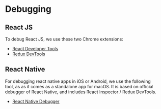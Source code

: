 # Debugging

## React JS

To debug React JS, we use these two Chrome extensions:

- [React Developer Tools](https://chrome.google.com/webstore/detail/react-developer-tools/fmkadmapgofadopljbjfkapdkoienihi)
- [Redux DevTools](https://chrome.google.com/webstore/detail/redux-devtools/lmhkpmbekcpmknklioeibfkpmmfibljd)

## React Native

For debugging react native apps in iOS or Android, we use the following tool, as as it comes as a standalone app for macOS. It is based on official debugger of React Native, and includes React Inspector / Redux DevTools.

- [React Native Debugger](https://github.com/jhen0409/react-native-debugger)
